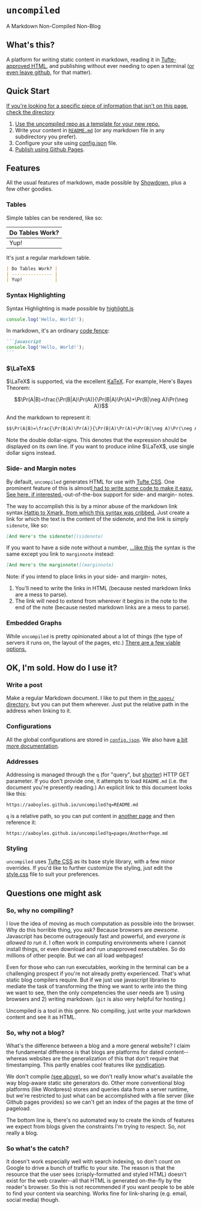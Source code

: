 # `uncompiled`

<p class="subtitle">A Markdown Non-Compiled Non-Blog</p>

## What's this?

A platform for writing static content in markdown, reading it in [Tufte-approved HTML](https://edwardtufte.github.io/tufte-css/), and publishing without ever needing to open a terminal ([or even leave github](https://aaboyles.github.io/uncompiled?q=pages/github.md), for that matter).

## Quick Start

[If you're looking for a specific piece of information that isn't on this page, <a href="https://aaboyles.github.io/uncompiled?q=pages/directory.md">check the directory</a>](marginnote)

1. [Use the uncompiled repo as a template for your new repo.](https://github.com/AABoyles/uncompiled/generate)
2. Write your content in [`README.md`](https://github.com/AABoyles/uncompiled/blob/main/README.md) (or any markdown file in any subdirectory you prefer).
3. Configure your site using [config.json](https://github.com/AABoyles/uncompiled/blob/main/config.json) file.
4. [Publish using Github Pages](https://pages.github.com/).

## Features

All the usual features of markdown, made possible by [Showdown](http://showdownjs.com/), plus a few other goodies.

### Tables

Simple tables can be rendered, like so:

| Do Tables Work? |
| --------------- |
| Yup!            |

It's just a regular markdown table.

```md
| Do Tables Work? |
| --------------- |
| Yup!            |
```

### Syntax Highlighting

Syntax Highlighting is made possible by [highlight.js](https://highlightjs.org/)

```javascript
console.log('Hello, World!');
```

In markdown, it's an ordinary [code fence](https://www.markdownguide.org/extended-syntax/#fenced-code-blocks):

~~~md
```javascript
console.log('Hello, World!');
```
~~~

### $\LaTeX$

$\LaTeX$ is supported, via the excellent [KaTeX](https://katex.org/). For example, Here's Bayes Theorem:

$$\Pr(A|B)=\frac{\Pr(B|A)\Pr(A)}{\Pr(B|A)\Pr(A)+\Pr(B|\neg A)\Pr(\neg A)}$$

And the markdown to represent it:

```md
$$\Pr(A|B)=\frac{\Pr(B|A)\Pr(A)}{\Pr(B|A)\Pr(A)+\Pr(B|\neg A)\Pr(\neg A)}$$
```

Note the double dollar-signs. This denotes that the expression should be displayed on its own line. If you want to produce inline $\LaTeX$, use single dollar signs instead.

### Side- and Margin notes

By default, `uncompiled` generates HTML for use with [Tufte CSS](https://edwardtufte.github.io/tufte-css/). One prominent feature of this is almost[I had to write some code to make it easy. <a href="https://github.com/AABoyles/uncompiled/blob/main/index.js">See here, if interested.</a>](sidenote)-out-of-the-box support for side- and margin- notes.

The way to accomplish this is by a minor abuse of the markdown link syntax.[Hattip to <a href="https://vieiro.github.io/xmark/">Xmark, from which this syntax was cribbed.</a>](sidenote) Just create a link for which the text is the content of the sidenote, and the link is simply `sidenote`, like so:

```md
[And Here's the sidenote!](sidenote)
```

If you want to have a side note without a number, [...like this](marginnote) the syntax is the same except you link to `marginnote` instead:

```md
[And Here's the marginnote!](marginnote)
```

Note: if you intend to place links in your side- and margin- notes,

1. You'll need to write the links in HTML (because nested markdown links are a mess to parse).
2. The link will need to extend from wherever it begins in the note to the end of the note (because nested markdown links are a mess to parse).

### Embedded Graphs

While `uncompiled` is pretty opinionated about a lot of things (the type of servers it runs on, the layout of the pages, etc.) [There are a few viable options.](?q=pages/graphs.md)

## OK, I'm sold. How do I use it?

### Write a post

Make a regular Markdown document. I like to put them in [the `pages/` directory](https://github.com/AABoyles/uncompiled/tree/main/pages), but you can put them wherever. Just put the relative path in the address when linking to it.

### Configurations

All the global configurations are stored in [`config.json`](https://github.com/AABoyles/uncompiled/blob/main/config.json). We also have [a bit more documentation](https://aaboyles.github.io/uncompiled?q=pages/config.md).

### Addresses

Addressing is managed through the `q` (for "query", but [shorter](https://qntm.org/urls)) HTTP GET parameter. If you don't provide one, it attempts to load `README.md` (i.e. the document you're presently reading.) An explicit link to this document looks like this:

```
https://aaboyles.github.io/uncompiled?q=README.md
```

`q` is a relative path, so you can put content in [another page](https://aaboyles.github.io/uncompiled?q=pages/AnotherPage.md) and then reference it:

```
https://aaboyles.github.io/uncompiled?q=pages/AnotherPage.md
```

### Styling

`uncompiled` uses [Tufte CSS](https://edwardtufte.github.io/tufte-css/) as its base style library, with a few minor overrides. If you'd like to further customize the styling, just edit the [style.css](https://github.com/AABoyles/uncompiled/blob/main/style.css) file to suit your preferences.

## Questions one might ask

### So, why no compiling?

I love the idea of moving as much computation as possible into the browser. Why do this horrible thing, you ask? Because browsers are *awesome*. Javascript has become outrageously fast and powerful, and *everyone is allowed to run it*. I often work in computing environments where I cannot install things, or even download and run unapproved executables. So do millions of other people. But we can all load webpages!

Even for those who can run executables, working in the terminal can be a challenging prospect if you're not already pretty experienced. That's what static blog compilers require. But if we just use javascript libraries to mediate the task of transforming the thing we want to write into the thing we want to see, then the only competencies the user needs are 1) using browsers and 2) writing markdown. (`git` is also very helpful for hosting.)

Uncompiled is a tool in this genre. No compiling, just write your markdown content and see it as HTML.

### So, why not a blog?

What's the difference between a blog and a more general website? I claim the fundamental difference is that blogs are platforms for dated content--whereas websites are the generalization of this that don't require that timestamping. This partly enables cool features like [syndication](https://en.wikipedia.org/wiki/RSS).

We don't compile [(see above)](#sowhynocompiling), so we don't really know what's available the way blog-aware static site generators do. Other more conventional blog platforms (like Wordpress) stores and queries data from a server runtime, but we're restricted to just what can be accomplished with a file server (like Github pages provides) so we can't get an index of the pages at the time of pageload.

The bottom line is, there's no automated way to create the kinds of features we expect from blogs given the constraints I'm trying to respect. So, not really a blog.

### So what's the catch?

It doesn't work especially well with search indexing, so don't count on Google to drive a bunch of traffic to your site. The reason is that the resource that the user sees (crisply-formatted and styled HTML) doesn't exist for the web crawler--all that HTML is generated on-the-fly by the reader's browser. So this is not recommended if you want people to be able to find your content via searching. Works fine for link-sharing (e.g. email, social media) though.
